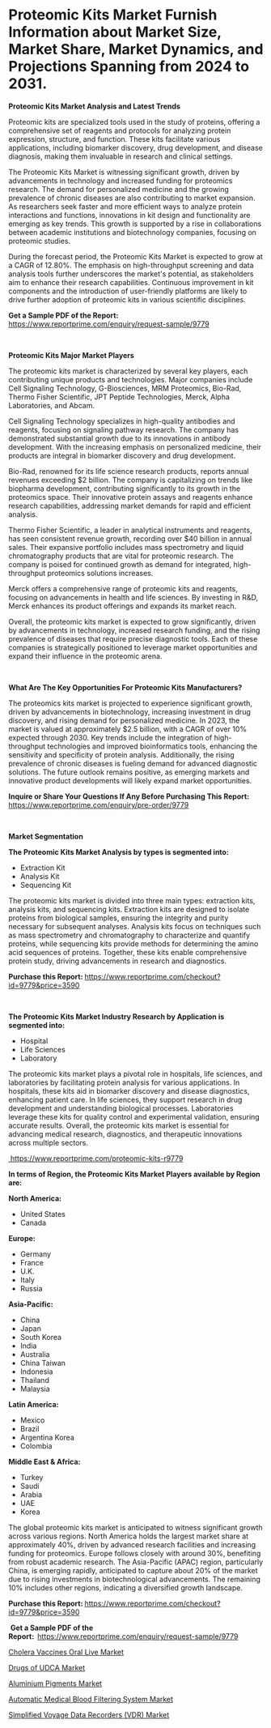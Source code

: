 <p><h1>Proteomic Kits Market Furnish Information about Market Size, Market Share, Market Dynamics, and Projections Spanning from 2024 to 2031.</h1></p><p><strong>Proteomic Kits Market Analysis and Latest Trends</strong></p>
<p><p>Proteomic kits are specialized tools used in the study of proteins, offering a comprehensive set of reagents and protocols for analyzing protein expression, structure, and function. These kits facilitate various applications, including biomarker discovery, drug development, and disease diagnosis, making them invaluable in research and clinical settings.</p><p>The Proteomic Kits Market is witnessing significant growth, driven by advancements in technology and increased funding for proteomics research. The demand for personalized medicine and the growing prevalence of chronic diseases are also contributing to market expansion. As researchers seek faster and more efficient ways to analyze protein interactions and functions, innovations in kit design and functionality are emerging as key trends. This growth is supported by a rise in collaborations between academic institutions and biotechnology companies, focusing on proteomic studies.</p><p>During the forecast period, the Proteomic Kits Market is expected to grow at a CAGR of 12.80%. The emphasis on high-throughput screening and data analysis tools further underscores the market's potential, as stakeholders aim to enhance their research capabilities. Continuous improvement in kit components and the introduction of user-friendly platforms are likely to drive further adoption of proteomic kits in various scientific disciplines.</p></p>
<p><strong>Get a Sample PDF of the Report:&nbsp;</strong> <a href="https://www.reportprime.com/enquiry/request-sample/9779">https://www.reportprime.com/enquiry/request-sample/9779</a></p>
<p>&nbsp;</p>
<p><strong>Proteomic Kits Major Market Players</strong></p>
<p><p>The proteomic kits market is characterized by several key players, each contributing unique products and technologies. Major companies include Cell Signaling Technology, G-Biosciences, MRM Proteomics, Bio-Rad, Thermo Fisher Scientific, JPT Peptide Technologies, Merck, Alpha Laboratories, and Abcam. </p><p>Cell Signaling Technology specializes in high-quality antibodies and reagents, focusing on signaling pathway research. The company has demonstrated substantial growth due to its innovations in antibody development. With the increasing emphasis on personalized medicine, their products are integral in biomarker discovery and drug development.</p><p>Bio-Rad, renowned for its life science research products, reports annual revenues exceeding $2 billion. The company is capitalizing on trends like biopharma development, contributing significantly to its growth in the proteomics space. Their innovative protein assays and reagents enhance research capabilities, addressing market demands for rapid and efficient analysis.</p><p>Thermo Fisher Scientific, a leader in analytical instruments and reagents, has seen consistent revenue growth, recording over $40 billion in annual sales. Their expansive portfolio includes mass spectrometry and liquid chromatography products that are vital for proteomic research. The company is poised for continued growth as demand for integrated, high-throughput proteomics solutions increases.</p><p>Merck offers a comprehensive range of proteomic kits and reagents, focusing on advancements in health and life sciences. By investing in R&D, Merck enhances its product offerings and expands its market reach.</p><p>Overall, the proteomic kits market is expected to grow significantly, driven by advancements in technology, increased research funding, and the rising prevalence of diseases that require precise diagnostic tools. Each of these companies is strategically positioned to leverage market opportunities and expand their influence in the proteomic arena.</p></p>
<p>&nbsp;</p>
<p><strong>What Are The Key Opportunities For Proteomic Kits Manufacturers?</strong></p>
<p><p>The proteomics kits market is projected to experience significant growth, driven by advancements in biotechnology, increasing investment in drug discovery, and rising demand for personalized medicine. In 2023, the market is valued at approximately $2.5 billion, with a CAGR of over 10% expected through 2030. Key trends include the integration of high-throughput technologies and improved bioinformatics tools, enhancing the sensitivity and specificity of protein analysis. Additionally, the rising prevalence of chronic diseases is fueling demand for advanced diagnostic solutions. The future outlook remains positive, as emerging markets and innovative product developments will likely expand market opportunities.</p></p>
<p><strong>Inquire or Share Your Questions If Any Before Purchasing This Report:</strong> <a href="https://www.reportprime.com/enquiry/pre-order/9779">https://www.reportprime.com/enquiry/pre-order/9779</a></p>
<p>&nbsp;</p>
<p><strong>Market Segmentation</strong></p>
<p><strong>The Proteomic Kits Market Analysis by types is segmented into:</strong></p>
<p><ul><li>Extraction Kit</li><li>Analysis Kit</li><li>Sequencing Kit</li></ul></p>
<p><p>The proteomic kits market is divided into three main types: extraction kits, analysis kits, and sequencing kits. Extraction kits are designed to isolate proteins from biological samples, ensuring the integrity and purity necessary for subsequent analyses. Analysis kits focus on techniques such as mass spectrometry and chromatography to characterize and quantify proteins, while sequencing kits provide methods for determining the amino acid sequences of proteins. Together, these kits enable comprehensive protein study, driving advancements in research and diagnostics.</p></p>
<p><strong>Purchase this Report:&nbsp;</strong><a href="https://www.reportprime.com/checkout?id=9779&price=3590">https://www.reportprime.com/checkout?id=9779&price=3590</a></p>
<p>&nbsp;</p>
<p><strong>The Proteomic Kits Market Industry Research by Application is segmented into:</strong></p>
<p><ul><li>Hospital</li><li>Life Sciences</li><li>Laboratory</li></ul></p>
<p><p>The proteomic kits market plays a pivotal role in hospitals, life sciences, and laboratories by facilitating protein analysis for various applications. In hospitals, these kits aid in biomarker discovery and disease diagnostics, enhancing patient care. In life sciences, they support research in drug development and understanding biological processes. Laboratories leverage these kits for quality control and experimental validation, ensuring accurate results. Overall, the proteomic kits market is essential for advancing medical research, diagnostics, and therapeutic innovations across multiple sectors.</p></p>
<p><a href="https://www.reportprime.com/proteomic-kits-r9779">&nbsp;https://www.reportprime.com/proteomic-kits-r9779</a></p>
<p><strong>In terms of Region, the Proteomic Kits Market Players available by Region are:</strong></p>
<p>
    <p> <strong> North America: </strong>
        <ul>
            <li>United States</li>
            <li>Canada</li>
        </ul>
        </p> 
    <p> <strong> Europe: </strong>
        <ul>
            <li>Germany</li>
            <li>France</li>
            <li>U.K.</li>
            <li>Italy</li>
            <li>Russia</li>
        </ul>
        </p> 
    <p> <strong> Asia-Pacific: </strong>
        <ul>
            <li>China</li>
            <li>Japan</li>
            <li>South Korea</li>
            <li>India</li>
            <li>Australia</li>
            <li>China Taiwan</li>
            <li>Indonesia</li>
            <li>Thailand</li>
            <li>Malaysia</li>
        </ul>
        </p> 
    <p> <strong> Latin America: </strong>
        <ul>
            <li>Mexico</li>
            <li>Brazil</li>
            <li>Argentina Korea</li>
            <li>Colombia</li>
        </ul>
        </p> 
    <p> <strong> Middle East & Africa: </strong>
        <ul>
            <li>Turkey</li>
            <li>Saudi</li>
            <li>Arabia</li>
            <li>UAE</li>
            <li>Korea</li>
        </ul>
    </p>
    </p>
<p><p>The global proteomic kits market is anticipated to witness significant growth across various regions. North America holds the largest market share at approximately 40%, driven by advanced research facilities and increasing funding for proteomics. Europe follows closely with around 30%, benefiting from robust academic research. The Asia-Pacific (APAC) region, particularly China, is emerging rapidly, anticipated to capture about 20% of the market due to rising investments in biotechnological advancements. The remaining 10% includes other regions, indicating a diversified growth landscape.</p></p>
<p><strong>Purchase this Report: </strong><a href="https://www.reportprime.com/checkout?id=9779&price=3590">https://www.reportprime.com/checkout?id=9779&price=3590</a></p>
<p>&nbsp;<strong>Get a Sample PDF of the Report:&nbsp;&nbsp;</strong><a href="https://www.reportprime.com/enquiry/request-sample/9779">https://www.reportprime.com/enquiry/request-sample/9779</a></p>
<p><strong></strong></p>
<p><p><a href="https://medium.com/@colin.paterson6579/this-report-aims-to-provide-a-comprehensive-presentation-of-the-global-market-for-cholera-vaccines-550c2ae90759">Cholera Vaccines Oral Live Market</a></p><p><a href="https://medium.com/@colin.paterson6579/the-market-study-covers-the-drugs-of-udca-market-across-various-segments-1509e6763a2e?postPublishedType=initial">Drugs of UDCA Market</a></p><p><a href="https://issuu.com/reportprime-2/docs/aluminium-pigments-market-size-2030_2937daba1197a7">Aluminium Pigments Market</a></p><p><a href="https://github.com/AbbasMahmud554/Market-Research-Report-List-1/blob/main/automatic-medical-blood-filtering-system-market.md">Automatic Medical Blood Filtering System Market</a></p><p><a href="https://issuu.com/reportprime-2/docs/simplified-voyage-data-recorders-vd_0000daa7494c34">Simplified Voyage Data Recorders (VDR) Market</a></p></p>